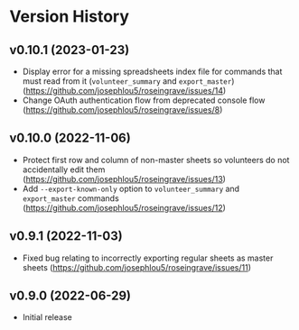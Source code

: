 # Version History

## v0.10.1 (2023-01-23)

- Display error for a missing spreadsheets index file for commands that must
  read from it (`volunteer_summary` and `export_master`)
  (https://github.com/josephlou5/roseingrave/issues/14)
- Change OAuth authentication flow from deprecated console flow
  (https://github.com/josephlou5/roseingrave/issues/8)

## v0.10.0 (2022-11-06)

- Protect first row and column of non-master sheets so volunteers do not
  accidentally edit them (https://github.com/josephlou5/roseingrave/issues/13)
- Add `--export-known-only` option to `volunteer_summary` and `export_master`
  commands (https://github.com/josephlou5/roseingrave/issues/12)

## v0.9.1 (2022-11-03)

- Fixed bug relating to incorrectly exporting regular sheets as master sheets
  (https://github.com/josephlou5/roseingrave/issues/11)

## v0.9.0 (2022-06-29)

- Initial release
